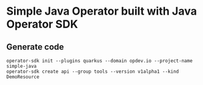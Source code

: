 # Simple Java Operator built with Java Operator SDK

## Generate code

```
operator-sdk init --plugins quarkus --domain opdev.io --project-name simple-java
operator-sdk create api --group tools --version v1alpha1 --kind DemoResource
```
